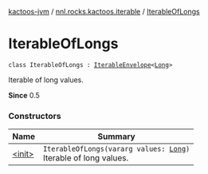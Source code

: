 [kactoos-jvm](../../index.md) / [nnl.rocks.kactoos.iterable](../index.md) / [IterableOfLongs](./index.md)

# IterableOfLongs

`class IterableOfLongs : `[`IterableEnvelope`](../-iterable-envelope/index.md)`<`[`Long`](https://kotlinlang.org/api/latest/jvm/stdlib/kotlin/-long/index.html)`>`

Iterable of long values.

**Since**
0.5

### Constructors

| Name | Summary |
|---|---|
| [&lt;init&gt;](-init-.md) | `IterableOfLongs(vararg values: `[`Long`](https://kotlinlang.org/api/latest/jvm/stdlib/kotlin/-long/index.html)`)`<br>Iterable of long values. |
